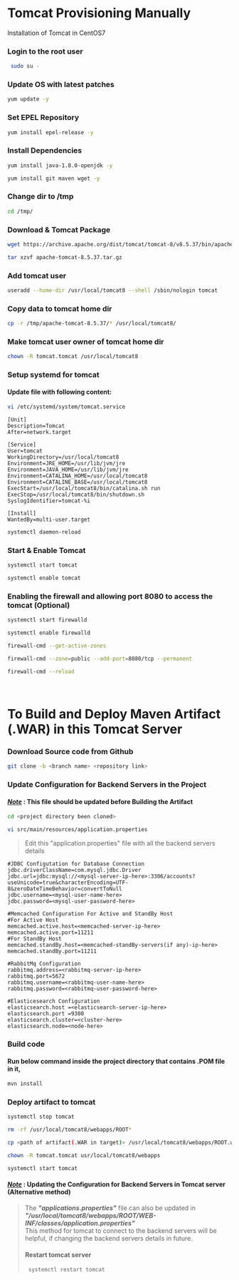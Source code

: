# Tomcat Provisioning Manually
Installation of Tomcat in CentOS7
### Login to the root user
 ```sh
  sudo su -
 ```
 ### Update OS with latest patches
  ```sh
  yum update -y
  ```
  ### Set EPEL Repository
  ```sh
  yum install epel-release -y 
  ```
  ### Install Dependencies
  ```sh
  yum install java-1.8.0-openjdk -y
  ```
  ```sh
  yum install git maven wget -y
  ```
  ### Change dir to /tmp
  ```sh
  cd /tmp/
  ```
  ### Download & Tomcat Package
  ```sh
  wget https://archive.apache.org/dist/tomcat/tomcat-8/v8.5.37/bin/apache-tomcat-8.5.37.tar.gz
  ```
  ```sh
  tar xzvf apache-tomcat-8.5.37.tar.gz
  ```
  ### Add tomcat user
  ```sh
  useradd --home-dir /usr/local/tomcat8 --shell /sbin/nologin tomcat
  ```
  ### Copy data to tomcat home dir
  ```sh
  cp -r /tmp/apache-tomcat-8.5.37/* /usr/local/tomcat8/
  ```
  ### Make tomcat user owner of tomcat home dir
  ```sh
  chown -R tomcat.tomcat /usr/local/tomcat8
  ```
  ### Setup systemd for tomcat
  #### Update file with following content:
  ```sh
  vi /etc/systemd/system/tomcat.service
  ```
  ~~~
  [Unit]
  Description=Tomcat
  After=network.target 
  
  [Service]
  User=tomcat
  WorkingDirectory=/usr/local/tomcat8
  Environment=JRE_HOME=/usr/lib/jvm/jre
  Environment=JAVA_HOME=/usr/lib/jvm/jre
  Environment=CATALINA_HOME=/usr/local/tomcat8
  Environment=CATALINE_BASE=/usr/local/tomcat8
  ExecStart=/usr/local/tomcat8/bin/catalina.sh run
  ExecStop=/usr/local/tomcat8/bin/shutdown.sh
  SyslogIdentifier=tomcat-%i 
  
  [Install]
  WantedBy=multi-user.target
  ~~~
  ```sh
  systemctl daemon-reload
  ```
  ### Start & Enable Tomcat
  ```sh
  systemctl start tomcat
  ```
  ```sh
  systemctl enable tomcat
  ```
  ### Enabling the firewall and allowing port 8080 to access the tomcat (Optional)
  ```sh
  systemctl start firewalld
  ```
  ```sh
  systemctl enable firewalld
  ```
  ```sh
  firewall-cmd --get-active-zones
  ```
  ```sh
  firewall-cmd --zone=public --add-port=8080/tcp --permanent
  ```
  ```sh
  firewall-cmd --reload
  ```
  <br>
  
  # To Build and Deploy Maven Artifact (.WAR) in this Tomcat Server
  ### Download Source code from Github
  ```sh
  git clone -b <branch name> <repository link>
  ```
  ### Update Configuration for Backend Servers in the Project
  #### <ins> *Note*</ins>  : This file should be updated before Building the Artifact <br>
  ```sh
  cd <project directory been cloned>  
  ```
  ```sh
  vi src/main/resources/application.properties
  ```
  > Edit this "application.properties" file with all the backend servers details
~~~
#JDBC Configutation for Database Connection
jdbc.driverClassName=com.mysql.jdbc.Driver
jdbc.url=jdbc:mysql://<mysql-server-ip-here>:3306/accounts?useUnicode=true&characterEncoding=UTF-8&zeroDateTimeBehavior=convertToNull
jdbc.username=<mysql-user-name-here>
jdbc.password=<mysql-user-password-here>

#Memcached Configuration For Active and StandBy Host
#For Active Host
memcached.active.host=<memcached-server-ip-here>
memcached.active.port=11211
#For StandBy Host
memcached.standBy.host=<memcached-standBy-servers(if any)-ip-here>
memcached.standBy.port=11211

#RabbitMq Configuration
rabbitmq.address=<rabbitmq-server-ip-here>
rabbitmq.port=5672
rabbitmq.username=<rabbitmq-user-name-here>
rabbitmq.password=<rabbitmq-user-password-here>

#Elasticesearch Configuration
elasticsearch.host =<elasticsearch-server-ip-here>
elasticsearch.port =9300
elasticsearch.cluster=<cluster-here>
elasticsearch.node=<node-here>
~~~
 
  
  ### Build code
  #### Run below command inside the project directory that contains .POM file in it,
  ```sh
  mvn install 
  ```
  ### Deploy artifact to tomcat 
  ```sh
  systemctl stop tomcat
  ```
  ```sh
  rm -rf /usr/local/tomcat8/webapps/ROOT*
  ```
  ```sh
  cp <path of artifact(.WAR in target)> /usr/local/tomcat8/webapps/ROOT.war
  ```
  ```sh
  chown -R tomcat.tomcat usr/local/tomcat8/webapps
  ```
  ```sh
  systemctl start tomcat
  ```
  
  #### <ins> *Note*</ins>  : Updating the Configuration for Backend Servers in Tomcat server (Alternative method)
  > The ***"applications.properties"*** file can also be updated in ***"/usr/local/tomcat8/webapps/ROOT/WEB-INF/classes/application.properties"*** <br>
  > This method for tomcat to connect to the backend servers will be helpful, if changing the backend servers details in future.
  > #### Restart tomcat server
  > ```sh
  >  systemctl restart tomcat 
  >  ```
  >
  >
  
 
